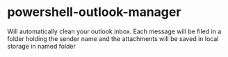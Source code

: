 # powershell-outlook-manager
Will automatically clean your outlook inbox. Each message will be filed in a folder holding the sender name and the attachments will be saved in local storage in named folder
